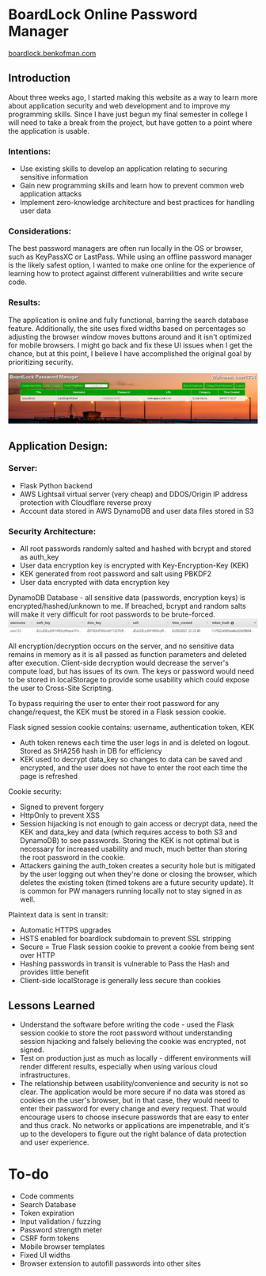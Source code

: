 # BoardLock Online Password Manager
<a href="https://boardlock.benkofman.com">boardlock.benkofman.com</a>

## Introduction
About three weeks ago, I started making this website as a way to learn more about application security and web development and to improve my programming skills. Since I have just begun my final semester in college I will need to take a break from the project, but have gotten to a point where the application is usable.

### Intentions:
* Use existing skills to develop an application relating to securing sensitive information
* Gain new programming skills and learn how to prevent common web application attacks
* Implement zero-knowledge architecture and best practices for handling user data 

### Considerations:
The best password managers are often run locally in the OS or browser, such as KeyPassXC or LastPass. While using an offline password manager is the likely safest option, I wanted to make one online for the experience of learning how to protect against different vulnerabilities and write secure code.

### Results:
The application is online and fully functional, barring the search database feature. Additionally, the site uses fixed widths based on percentages so adjusting the browser window moves buttons around and it isn't optimized for mobile browsers. I might go back and fix these UI issues when I get the chance, but at this point, I believe I have accomplished the original goal by prioritizing security.

![manager](password-manager/static/images/manager.png)

## Application Design:
### Server:
* Flask Python backend
* AWS Lightsail virtual server (very cheap) and DDOS/Origin IP address protection with Cloudflare reverse proxy
* Account data stored in AWS DynamoDB and user data files stored in S3

### Security Architecture:
* All root passwords randomly salted and hashed with bcrypt and stored as auth_key
* User data encryption key is encrypted with Key-Encryption-Key (KEK)
* KEK generated from root password and salt using PBKDF2
* User data encrypted with data encryption key

DynamoDB Database - all sensitive data (passwords, encryption keys) is encrypted/hashed/unknown to me.
If breached, bcrypt and random salts will make it very difficult for root passwords to be brute-forced.
![DB](https://github.com/swgee/boardlock/blob/master/password-manager/static/images/dynamodb.PNG)

All encryption/decryption occurs on the server, and no sensitive data remains in memory as it is all passed as function parameters and deleted after execution. Client-side decryption would decrease the server's compute load, but has issues of its own. The keys or password would need to be stored in localStorage to provide some usability which could expose the user to Cross-Site Scripting.

To bypass requiring the user to enter their root password for any change/request, the KEK must be stored in a Flask session cookie. 

Flask signed session cookie contains: username, authentication token, KEK
* Auth token renews each time the user logs in and is deleted on logout. Stored as SHA256 hash in DB for efficiency
* KEK used to decrypt data_key so changes to data can be saved and encrypted, and the user does not have to enter the root each time the page is refreshed

Cookie security:
* Signed to prevent forgery
* HttpOnly to prevent XSS
* Session hijacking is not enough to gain access or decrypt data, need the KEK and data_key and data (which requires access to both S3 and DynamoDB) to see passwords. Storing the KEK is not optimal but is necessary for increased usability and much, much better than storing the root password in the cookie.
* Attackers gaining the auth_token creates a security hole but is mitigated by the user logging out when they're done or closing the browser, which deletes the existing token (timed tokens are a future security update). It is common for PW managers running locally not to stay signed in as well.

Plaintext data is sent in transit:
* Automatic HTTPS upgrades
* HSTS enabled for boardlock subdomain to prevent SSL stripping
* Secure = True Flask session cookie to prevent a cookie from being sent over HTTP
* Hashing passwords in transit is vulnerable to Pass the Hash and provides little benefit
* Client-side localStorage is generally less secure than cookies

## Lessons Learned
* Understand the software before writing the code - used the Flask session cookie to store the root password without understanding session hijacking and falsely believing the cookie was encrypted, not signed.
* Test on production just as much as locally - different environments will render different results, especially when using various cloud infrastructures.
* The relationship between usability/convenience and security is not so clear. The application would be more secure if no data was stored as cookies on the user's browser, but in that case, they would need to enter their password for every change and every request. That would encourage users to choose insecure passwords that are easy to enter and thus crack. No networks or applications are impenetrable, and it's up to the developers to figure out the right balance of data protection and user experience.

# To-do
* Code comments
* Search Database
* Token expiration
* Input validation / fuzzing
* Password strength meter
* CSRF form tokens
* Mobile browser templates
* Fixed UI widths
* Browser extension to autofill passwords into other sites

